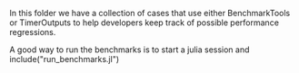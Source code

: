 In this folder we have a collection of cases that use either BenchmarkTools or TimerOutputs to help developers keep track of possible performance regressions.

A good way to run the benchmarks is to start a julia session and include("run_benchmarks.jl")
